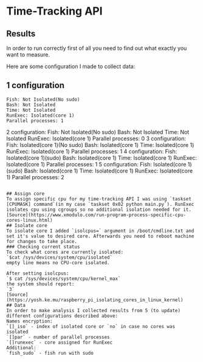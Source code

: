 # Time-Tracking API
## Results 


In order to run correctly first of all you need to find out what exactly you want to measure.

Here are some configuration I made to collect data:

## 1 configuration

```
Fish: Not Isolated(No sudo)
Bash: Not Isolated
Time: Not Isolated
RunExec: Isolated(core 1)
Parallel processes: 1
```

2 configuration:
Fish: Not Isolated(No sudo)
Bash: Not Isolated
Time: Not Isolated
RunExec: Isolated(core 1)
Parallel processes: 0
3 configuration:
Fish: Isolated(core 1)(No sudo)
Bash: Isolated(core 1)
Time: Isolated(core 1)
RunExec: Isolated(core 1)
Parallel processes: 1
4 configuration:
Fish: Isolated(core 1)(sudo)
Bash: Isolated(core 1)
Time: Isolated(core 1)
RunExec: Isolated(core 1)
Parallel processes: 1
5 configuration:
Fish: Isolated(core 1)(sudo)
Bash: Isolated(core 1)
Time: Isolated(core 1)
RunExec: Isolated(core 1)
Parallel processes: 2
```

## Assign core
To assign specific cpu for my time-tracking API I was using `taskset [CPUMASK] command`(in my case `taskset 0x02 python main.py`). RunExec isolates cpu using cgroups so no additional isolation needed for it.
[Source](https://www.xmodulo.com/run-program-process-specific-cpu-cores-linux.html)
## Isolate core
To isolate core I added `isolcpus=` argument in /boot/cmdline.txt and set it's value to desired core. Afterwards you need to reboot machine for changes to take place. 
### Checking current status
To check what cores are currently isolated:
`$cat /sys/devices/system/cpu/isolated`
empty line means no CPU-core isolated.

After setting isolcpus:
`$ cat /sys/devices/system/cpu/kernel_max`
the system should report:
`3`
[Source](https://yosh.ke.mu/raspberry_pi_isolating_cores_in_linux_kernel)
## Data
In order to make analysis I collected results from 5 (to update) different configurations described above:
Names encryption:
`[]_iso` - index of isolated core or `no` in case no cores was isolated 
`[]par` - number of parallel processes
`[]runexec` - core assigned for RunExec
Additional:
`fish_sudo` - fish run with sudo    
